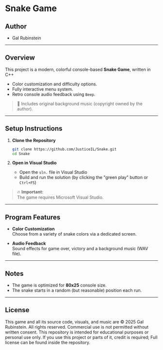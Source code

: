 # Snake Game

## Author

- Gal Rubinstein

---

## Overview

This project is a modern, colorful console-based **Snake Game**, written in C++

- Color customization and difficulty options.
- Fully interactive menu system.
- Retro console audio feedback using `Beep`.

> 🎵 Includes original background music (copyright owned by the author).

---

## Setup Instructions

1. **Clone the Repository**  
   ```bash
   git clone https://github.com/JusticeIL/Snake.git
   cd Snake
   ```

2. **Open in Visual Studio**  
   - Open the `sln.` file in Visual Studio
   - Build and run the solution (by clicking the "green play" button or `Ctrl+F5`)

> 🔥 **Important:**  
> The game requires Microsoft Visual Studio.

---

## Program Features

- **Color Customization**  
  Choose from a variety of snake colors via a dedicated screen.

- **Audio Feedback**  
  Sound effects for game over, victory and a background music (WAV file).

---

## Notes

- The game is optimized for **80x25** console size.
- The snake starts in a random (but reasonable) position each run.

---

## License

This game and all its source code, visuals, and music are © 2025 Gal Rubinstein.
All rights reserved. Commercial use is not permitted without written consent.
This repository is intended for educational purposes or personal use only.
If you use this project or parts of it, credit is required; Full license can be found inside the repository.
